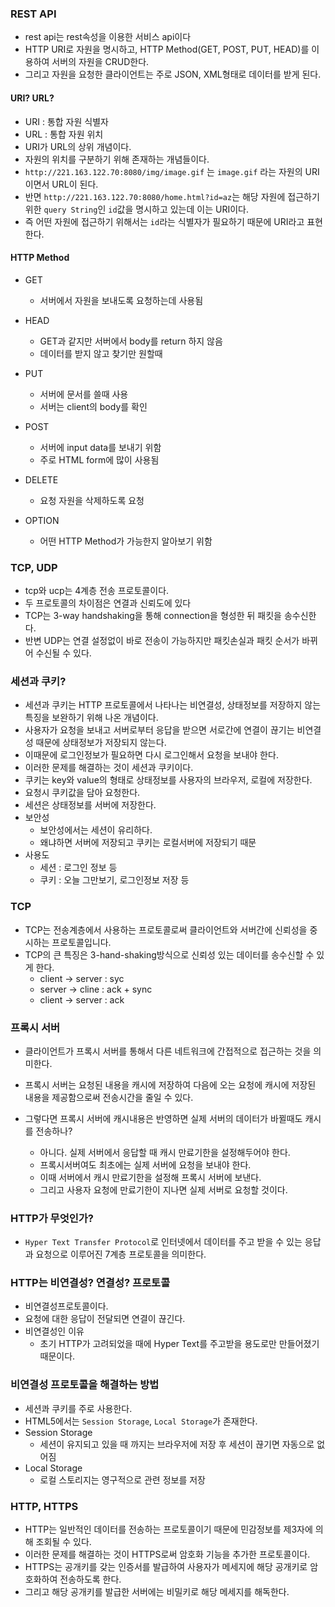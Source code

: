 ### REST API

- rest api는 rest속성을 이용한 서비스 api이다
- HTTP URI로 자원을 명시하고, HTTP Method(GET, POST, PUT, HEAD)를 이용하여 서버의 자원을 CRUD한다.
- 그리고 자원을 요청한 클라이언트는 주로 JSON, XML형태로 데이터를 받게 된다.

#### URI? URL?

- URI : 통합 자원 식별자
- URL : 통합 자원 위치
- URI가 URL의 상위 개념이다.
- 자원의 위치를 구분하기 위해 존재하는 개념들이다.
- `http://221.163.122.70:8080/img/image.gif` 는  `image.gif` 라는 자원의 URI이면서 URL이 된다.
- 반면 `http://221.163.122.70:8080/home.html?id=az`는 해당 자원에 접근하기 위한 `query String`인 `id`값을 명시하고 있는데 이는 URI이다.
- 즉 어떤 자원에 접근하기 위해서는 `id`라는 식별자가 필요하기 때문에 URI라고 표현한다.

#### HTTP Method

- GET
  - 서버에서 자원을 보내도록 요청하는데 사용됨
- HEAD
  - GET과 같지만 서버에서 body를 return 하지 않음
  - 데이터를 받지 않고 찾기만 원할때
- PUT
  - 서버에 문서를 쓸때 사용
  - 서버는 client의 body를 확인
- POST
  - 서버에 input data를 보내기 위함
  - 주로 HTML form에 많이 사용됨
- DELETE
  - 요청 자원을 삭제하도록 요청

- OPTION
  - 어떤 HTTP Method가 가능한지 알아보기 위함

### TCP, UDP

- tcp와 ucp는 4계층 전송 프로토콜이다.
- 두 프로토콜의 차이점은 연결과 신뢰도에 있다
- TCP는 3-way handshaking을 통해 connection을 형성한 뒤 패킷을 송수신한다.
- 반변 UDP는 연결 설정없이 바로 전송이 가능하지만 패킷손실과 패킷 순서가 바뀌어 수신될 수 있다.

### 세션과 쿠키?

- 세션과 쿠키는 HTTP 프로토콜에서 나타나는 비연결성, 상태정보를 저장하지 않는 특징을 보완하기 위해 나온 개념이다.
- 사용자가 요청을 보내고 서버로부터 응답을 받으면 서로간에 연결이 끊기는 비연결성 때문에 상태정보가 저장되지 않는다.
- 이때문에 로그인정보가 필요하면 다시 로그인해서 요청을 보내야 한다.
- 이러한 문제를 해결하는 것이 세션과 쿠키이다.
- 쿠키는 key와 value의 형태로 상태정보를 사용자의 브라우저, 로컬에 저장한다.
- 요청시 쿠키값을 담아 요청한다.
- 세션은 상태정보를 서버에 저장한다.
- 보안성
  - 보안성에서는 세션이 유리하다.
  - 왜냐하면 서버에 저장되고 쿠키는 로컬서버에 저장되기 때문
- 사용도
  - 세션 : 로그인 정보 등
  - 쿠키 : 오늘 그만보기, 로그인정보 저장 등

### TCP

- TCP는 전송계층에서 사용하는 프로토콜로써 클라이언트와 서버간에 신뢰성을 중시하는 프로토콜입니다.
- TCP의 큰 특징은 3-hand-shaking방식으로 신뢰성 있는 데이터를 송수신할 수 있게 한다.
  - client -> server : syc
  - server -> cline : ack + sync
  - client -> server : ack

### 프록시 서버

- 클라이언트가 프록시 서버를 통해서 다른 네트워크에 간접적으로 접근하는 것을 의미한다.
- 프록시 서버는 요청된 내용을 캐시에 저장하여 다음에 오는 요청에 캐시에 저장된 내용을 제공함으로써 전송시간을 줄일 수 있다.

- 그렇다면 프록시 서버에 캐시내용은 반영하면 실제 서버의 데이터가 바뀔때도 캐시를 전송하나?
  - 아니다. 실제 서버에서 응답할 때 캐시 만료기한을 설정해두어야 한다.
  - 프록시서버여도 최초에는 실제 서버에 요청을 보내야 한다. 
  - 이때 서버에서 캐시 만료기한을 설정해 프록시 서버에 보낸다.
  - 그리고 사용자 요청에 만료기한이 지나면 실제 서버로 요청할 것이다.

### HTTP가 무엇인가?

- `Hyper Text Transfer Protocol`로 인터넷에서 데이터를 주고 받을 수 있는 응답과 요청으로 이루어진 7계층 프로토콜을 의미한다.

### HTTP는 비연결성? 연결성? 프로토콜

- 비연결성프로토콜이다.
- 요청에 대한 응답이 전달되면 연결이 끊긴다.
- 비연결성인 이유
  - 초기 HTTP가 고려되었을 때에 Hyper Text를 주고받을 용도로만 만들어졌기 때문이다.

### 비연결성 프로토콜을 해결하는 방법

- 세션콰 쿠키를 주로 사용한다.
- HTML5에서는 `Session Storage`, `Local Storage`가 존재한다.
- Session Storage
  - 세션이 유지되고 있을 때 까지는 브라우저에 저장 후 세션이 끊기면 자동으로 없어짐
- Local Storage
  - 로컬 스토리지는 영구적으로 관련 정보를 저장

### HTTP, HTTPS

- HTTP는 일반적인 데이터를 전송하는 프로토콜이기 때문에 민감정보를 제3자에 의해 조회될 수 있다.
- 이러한 문제를 해결하는 것이 HTTPS로써 암호화 기능을 추가한 프로토콜이다.
- HTTPS는 공개키를 갖는 인증서를 발급하여 사용자가 메세지에 해당 공개키로 암호화하여 전송하도록 한다.
- 그리고 해당 공개키를 발급한 서버에는 비밀키로 해당 메세지를 해독한다.